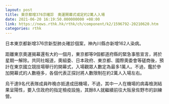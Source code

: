```yaml
---
layout: post
title: 東京都增376宗確診　奧運開幕式或定約2萬人入場
date: 2021-06-20 16:19:50.000000000 +08:00
link: https://news.rthk.hk/rthk/ch/component/k2/1596792-20210620.htm
categories: rthk
---
```


日本東京都新增376宗新型肺炎確診個案，神內川縣亦新增162人染病。

距離東京奧運揭幕還有大約一個月，東京都等9個都道府縣的緊急事態宣言，將於星期一解除。共同社報道，奧組委、日本政府、東京都、國際奧委會等磋商後，預計在東京國立競技場舉行的開幕式，入場觀眾人數定為最多1萬人。不過，鑑於參加開幕式的人數極多，各個代表正探討將人數限制在約2萬人入場左右。

烏干達9名代表隊成員昨晚亦抵達成田機場，不過，其中一人在機場的病毒檢測結果呈陽性，要入住政府的指定檢疫設施，其餘8人就繼續前往大阪泉佐野市的訓練營。
